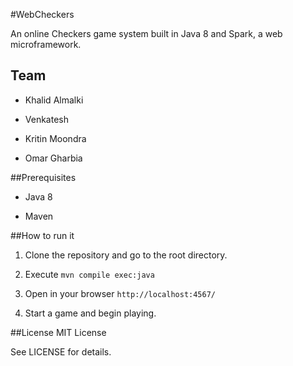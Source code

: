 #WebCheckers

An online Checkers game system built in Java 8 and Spark, a web
microframework.

## Team

- Khalid Almalki

- Venkatesh

- Kritin Moondra

- Omar Gharbia

##Prerequisites

- Java 8

- Maven


##How to run it

1. Clone the repository and go to the root directory.

2. Execute `mvn compile exec:java`

3. Open in your browser `http://localhost:4567/`

4. Start a game and begin playing.


##License
MIT License

See LICENSE for details.
